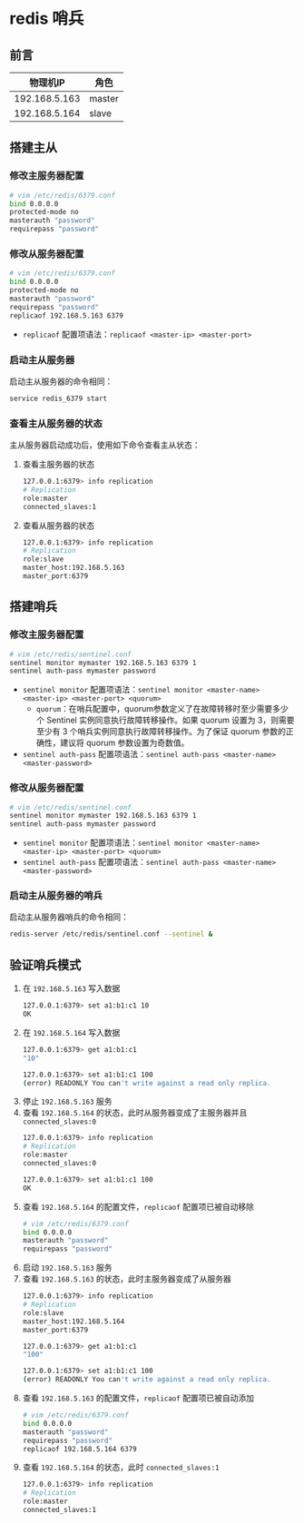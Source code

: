 # redis 哨兵

## 前言

|物理机IP|角色|
|--|--|
|192.168.5.163|master|
|192.168.5.164|slave|

## 搭建主从

### 修改主服务器配置

```bash
# vim /etc/redis/6379.conf
bind 0.0.0.0
protected-mode no
masterauth "password"
requirepass "password"
```

### 修改从服务器配置

```bash
# vim /etc/redis/6379.conf
bind 0.0.0.0
protected-mode no
masterauth "password"
requirepass "password"
replicaof 192.168.5.163 6379
```

- ```replicaof``` 配置项语法：```replicaof <master-ip> <master-port>```

### 启动主从服务器

启动主从服务器的命令相同：

```bash
service redis_6379 start
```

### 查看主从服务器的状态

主从服务器启动成功后，使用如下命令查看主从状态：

1. 查看主服务器的状态
    ```bash
    127.0.0.1:6379> info replication
    # Replication
    role:master
    connected_slaves:1
    ```
2. 查看从服务器的状态
    ```bash
    127.0.0.1:6379> info replication
    # Replication
    role:slave
    master_host:192.168.5.163
    master_port:6379
    ```

## 搭建哨兵

### 修改主服务器配置

```bash
# vim /etc/redis/sentinel.conf
sentinel monitor mymaster 192.168.5.163 6379 1
sentinel auth-pass mymaster password
```

- ```sentinel monitor``` 配置项语法：```sentinel monitor <master-name> <master-ip> <master-port> <quorum>```
   - ```quorum```：在哨兵配置中，quorum参数定义了在故障转移时至少需要多少个 Sentinel 实例同意执行故障转移操作。如果 quorum 设置为 3，则需要至少有 3 个哨兵实例同意执行故障转移操作。为了保证 quorum 参数的正确性，建议将 quorum 参数设置为奇数值。
- ```sentinel auth-pass``` 配置项语法：```sentinel auth-pass <master-name> <master-password>```

### 修改从服务器配置

```bash
# vim /etc/redis/sentinel.conf
sentinel monitor mymaster 192.168.5.163 6379 1
sentinel auth-pass mymaster password
```

- ```sentinel monitor``` 配置项语法：```sentinel monitor <master-name> <master-ip> <master-port> <quorum>```
- ```sentinel auth-pass``` 配置项语法：```sentinel auth-pass <master-name> <master-password>```

### 启动主从服务器的哨兵

启动主从服务器哨兵的命令相同：

```bash
redis-server /etc/redis/sentinel.conf --sentinel &
```

## 验证哨兵模式

1. 在 ```192.168.5.163``` 写入数据
    ```bash
    127.0.0.1:6379> set a1:b1:c1 10
    OK
    ```
2. 在 ```192.168.5.164``` 写入数据
    ```bash
    127.0.0.1:6379> get a1:b1:c1
    "10"
    
    127.0.0.1:6379> set a1:b1:c1 100
    (error) READONLY You can't write against a read only replica.
    ```
3. 停止 ```192.168.5.163``` 服务
4. 查看 ```192.168.5.164``` 的状态，此时从服务器变成了主服务器并且 ```connected_slaves:0```
    ```bash
    127.0.0.1:6379> info replication
    # Replication
    role:master
    connected_slaves:0
    
    127.0.0.1:6379> set a1:b1:c1 100
    OK
    ```
5. 查看 ```192.168.5.164``` 的配置文件，```replicaof``` 配置项已被自动移除
    ```bash
    # vim /etc/redis/6379.conf
    bind 0.0.0.0
    masterauth "password"
    requirepass "password"
    ```
6. 启动  ```192.168.5.163``` 服务
7. 查看  ```192.168.5.163``` 的状态，此时主服务器变成了从服务器
    ```bash
    127.0.0.1:6379> info replication
    # Replication
    role:slave
    master_host:192.168.5.164
    master_port:6379

    127.0.0.1:6379> get a1:b1:c1
    "100"

    127.0.0.1:6379> set a1:b1:c1 100
    (error) READONLY You can't write against a read only replica.
    ```
8. 查看  ```192.168.5.163``` 的配置文件，```replicaof``` 配置项已被自动添加
    ```bash
    # vim /etc/redis/6379.conf
    bind 0.0.0.0
    masterauth "password"
    requirepass "password"
    replicaof 192.168.5.164 6379
    ```
9. 查看 ```192.168.5.164``` 的状态，此时 ```connected_slaves:1```
    ```bash
    127.0.0.1:6379> info replication
    # Replication
    role:master
    connected_slaves:1
    ```
